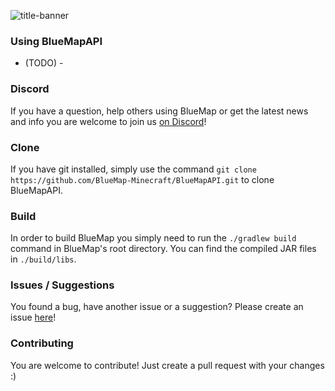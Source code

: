 ![title-banner](https://bluecolored.de/paste/BluemapBanner.png)

### Using BlueMapAPI
- (TODO) -

### Discord
If you have a question, help others using BlueMap or get the latest news and info you are welcome to join us [on Discord](https://discord.gg/zmkyJa3)!

### Clone
If you have git installed, simply use the command `git clone https://github.com/BlueMap-Minecraft/BlueMapAPI.git` to clone BlueMapAPI.

### Build
In order to build BlueMap you simply need to run the `./gradlew build` command in BlueMap's root directory.
You can find the compiled JAR files in `./build/libs`.

### Issues / Suggestions
You found a bug, have another issue or a suggestion? Please create an issue [here](https://github.com/BlueMap-Minecraft/BlueMapAPI/issues)!

### Contributing
You are welcome to contribute!
Just create a pull request with your changes :)